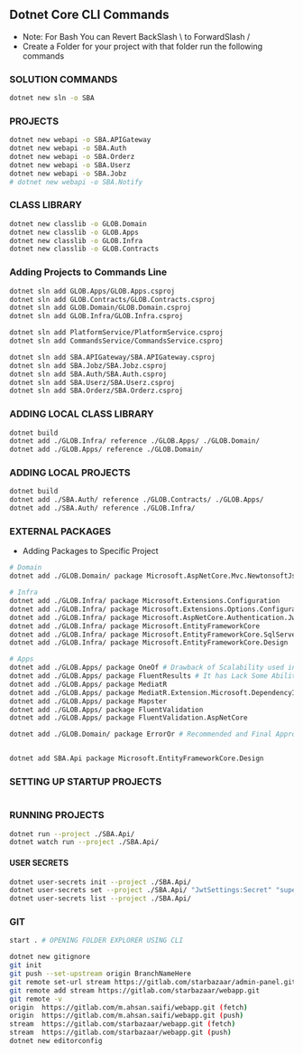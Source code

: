 ## Dotnet Core CLI Commands
- Note: For Bash You can Revert BackSlash \ to ForwardSlash /
- Create a Folder for your project with that folder run the following commands

### SOLUTION COMMANDS
```bash
dotnet new sln -o SBA
```
### PROJECTS
```bash
dotnet new webapi -o SBA.APIGateway
dotnet new webapi -o SBA.Auth
dotnet new webapi -o SBA.Orderz
dotnet new webapi -o SBA.Userz
dotnet new webapi -o SBA.Jobz
# dotnet new webapi -o SBA.Notify
```

### CLASS LIBRARY
```bash
dotnet new classlib -o GLOB.Domain
dotnet new classlib -o GLOB.Apps
dotnet new classlib -o GLOB.Infra
dotnet new classlib -o GLOB.Contracts
```
### Adding Projects to Commands Line
```bash
dotnet sln add GLOB.Apps/GLOB.Apps.csproj
dotnet sln add GLOB.Contracts/GLOB.Contracts.csproj
dotnet sln add GLOB.Domain/GLOB.Domain.csproj
dotnet sln add GLOB.Infra/GLOB.Infra.csproj

dotnet sln add PlatformService/PlatformService.csproj
dotnet sln add CommandsService/CommandsService.csproj

dotnet sln add SBA.APIGateway/SBA.APIGateway.csproj
dotnet sln add SBA.Jobz/SBA.Jobz.csproj
dotnet sln add SBA.Auth/SBA.Auth.csproj
dotnet sln add SBA.Userz/SBA.Userz.csproj
dotnet sln add SBA.Orderz/SBA.Orderz.csproj

```
### ADDING LOCAL CLASS LIBRARY
```bash
dotnet build
dotnet add ./GLOB.Infra/ reference ./GLOB.Apps/ ./GLOB.Domain/
dotnet add ./GLOB.Apps/ reference ./GLOB.Domain/
```

### ADDING LOCAL PROJECTS
```bash
dotnet build
dotnet add ./SBA.Auth/ reference ./GLOB.Contracts/ ./GLOB.Apps/
dotnet add ./SBA.Auth/ reference ./GLOB.Infra/
```

### EXTERNAL PACKAGES
- Adding Packages to Specific Project
```bash
# Domain
dotnet add ./GLOB.Domain/ package Microsoft.AspNetCore.Mvc.NewtonsoftJson

# Infra
dotnet add ./GLOB.Infra/ package Microsoft.Extensions.Configuration
dotnet add ./GLOB.Infra/ package Microsoft.Extensions.Options.ConfigurationExtensions
dotnet add ./GLOB.Infra/ package Microsoft.AspNetCore.Authentication.JwtBearer
dotnet add ./GLOB.Infra/ package Microsoft.EntityFrameworkCore 
dotnet add ./GLOB.Infra/ package Microsoft.EntityFrameworkCore.SqlServer
dotnet add ./GLOB.Infra/ package Microsoft.EntityFrameworkCore.Design

# Apps
dotnet add ./GLOB.Apps/ package OneOf # Drawback of Scalability used in Apps Layer
dotnet add ./GLOB.Apps/ package FluentResults # It has Lack Some Ability of OneOf used in Apps Layer
dotnet add ./GLOB.Apps/ package MediatR
dotnet add ./GLOB.Apps/ package MediatR.Extension.Microsoft.DependencyInjection
dotnet add ./GLOB.Apps/ package Mapster
dotnet add ./GLOB.Apps/ package FluentValidation
dotnet add ./GLOB.Apps/ package FluentValidation.AspNetCore

dotnet add ./GLOB.Domain/ package ErrorOr # Recommended and Final Approach


dotnet add SBA.Api package Microsoft.EntityFrameworkCore.Design
```


### SETTING UP STARTUP PROJECTS
```bash

```

### RUNNING PROJECTS
```bash
dotnet run --project ./SBA.Api/
dotnet watch run --project ./SBA.Api/
```

#### USER SECRETS
```bash 
dotnet user-secrets init --project ./SBA.Api/
dotnet user-secrets set --project ./SBA.Api/ "JwtSettings:Secret" "super-secret-key-from-user-secrets"
dotnet user-secrets list --project ./SBA.Api/
```

### GIT
```bash
start . # OPENING FOLDER EXPLORER USING CLI

dotnet new gitignore
git init
git push --set-upstream origin BranchNameHere
git remote set-url stream https://gitlab.com/starbazaar/admin-panel.git
git remote add stream https://gitlab.com/starbazaar/webapp.git
git remote -v
origin  https://gitlab.com/m.ahsan.saifi/webapp.git (fetch)
origin  https://gitlab.com/m.ahsan.saifi/webapp.git (push)
stream  https://gitlab.com/starbazaar/webapp.git (fetch)
stream  https://gitlab.com/starbazaar/webapp.git (push)
dotnet new editorconfig
```
